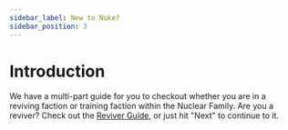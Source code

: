 ```yaml
---
sidebar_label: New to Nuke?
sidebar_position: 3
---
```


# Introduction

We have a multi-part guide for you to checkout whether you are in a reviving faction or training faction within the Nuclear Family. Are you a reviver? Check out the [Reviver Guide](./revive-guide.md), or just hit "Next" to continue to it.
